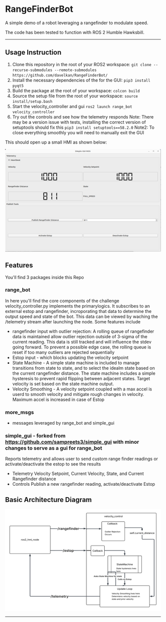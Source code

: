 # RangeFinderBot

A simple demo of a robot leveraging a rangefinder to modulate speed.

The code has been tested to function with ROS 2 Humble Hawksbill.

---

## Usage Instruction

1. Clone this repository in the root of your ROS2 workspace: `git clone --recurse-submodules --remote-submodules https://github.com/davelkan/RangeFinderBot/`
2. Install the necessary dependencies of the for the GUI: `pip3 install pyqt5`
3. Build the package at the root of your workspace: `colcon build`
4. Source the setup file from the root of your workspace: `source install/setup.bash`
5. Start the velocity_controller and gui `ros2 launch range_bot velocity_controller`
6. Try out the controls and see how the telemetry responds
Note: There may be a version issue with tests, installing the correct version of setuptools should fix this
`pip3 install setuptools==58.2.0`
Note2: To close everything smoothly you will need to manually exit the GUI

This should open up a small HMI as shown below:

<p align="center">
    <img src="range_bot/res/demo.png" width="600" height="332">
</p>


## Features

You'll find 3 packages inside this Repo

### range_bot 
In here you'll find the core components of the challenge
velocity_controller.py implements the primarylogics. It subscribes to an external estop and rangefinder, incroporating that data to determine the output
speed and state of the bot. This data can be viewed by waching the /telemetry stream after launching the node. Some features include
- rangefinder input with outlier rejection: A rolling queue of rangefinder data is maintained allow outlier rejection outside of 3-sigma of the current
reading. This data is still tracked and will influence the stdev going forward. To prevent a possible edge case, the rolling queue is reset if too many
outliers are rejected sequentially
- Estop input - which blocks updating the velocity setpoint
- State Machine - A simple state machine is included to manage transitions from state to state, and to select the idealm state based on the current
rangefinder distance. The state machine includes a simple hysteresis to prevent rapid flipping between adjacent states. Target velocity is set based
on the state machine output.
- Velocity Smoothing - A velocity setpoint coupled with a max accel is userd to smooth velocity and mitigate rough changes in velocity. Maximum accel is
increased in case of Estop

### more_msgs
- messages leveraged by range_bot and simple_gui

### simple_gui - forked from https://github.com/sampreets3/simple_gui with minor changes to serve as a gui for range_bot
Reports telemetry and allows user to send custom range finder readings or activate/deactivate the estop to see the results
- Telemetry
Velocity Setpoint, Current Velocity, State, and Current Rangefinder distance
- Controls
Publish a new rangefinder reading, activate/deactivate Estop

## Basic Architecture Diagram

<p align="center">
    <img src="range_bot/res/basic_architecture.png" width="600" height="332">
</p>

---
